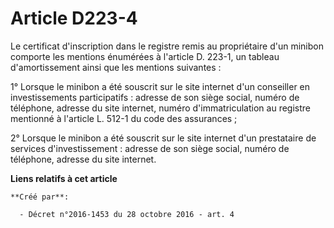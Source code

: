 # Article D223-4

Le certificat d'inscription dans le registre remis au propriétaire d'un  minibon comporte les mentions énumérées à l'article
D. 223-1, un tableau  d'amortissement ainsi que les mentions suivantes : 

1° Lorsque le minibon a été souscrit sur le site internet d'un  conseiller en investissements participatifs : adresse de son
siège  social, numéro de téléphone, adresse du site internet, numéro  d'immatriculation au registre mentionné à l'article L.
512-1 du code des assurances ; 

2° Lorsque le minibon a été souscrit sur le site internet d'un  prestataire de services d'investissement : adresse de son
siège social,  numéro de téléphone, adresse du site internet.

**Liens relatifs à cet article**

	**Créé par**:

	  - Décret n°2016-1453 du 28 octobre 2016 - art. 4

